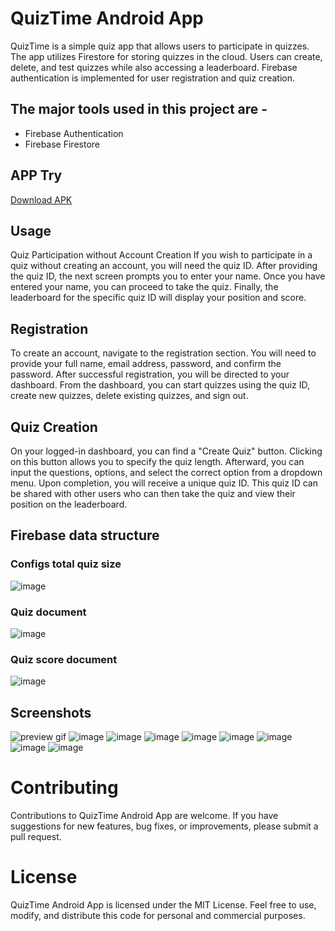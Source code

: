 # QuizTime Android App

QuizTime is a simple quiz app that allows users to participate in quizzes. The app utilizes Firestore for storing quizzes in the cloud. Users can create, delete, and test quizzes while also accessing a leaderboard. Firebase authentication is implemented for user registration and quiz creation.

## The major tools used in this project are -

- Firebase Authentication
- Firebase Firestore

## APP Try

[Download APK](https://github.com/biplobsd/CSE334-5/releases/download/v1.0/QuizTime-release.apk)

## Usage

Quiz Participation without Account Creation
If you wish to participate in a quiz without creating an account, you will need the quiz ID. After providing the quiz ID, the next screen prompts you to enter your name. Once you have entered your name, you can proceed to take the quiz. Finally, the leaderboard for the specific quiz ID will display your position and score.

## Registration

To create an account, navigate to the registration section. You will need to provide your full name, email address, password, and confirm the password. After successful registration, you will be directed to your dashboard. From the dashboard, you can start quizzes using the quiz ID, create new quizzes, delete existing quizzes, and sign out.

## Quiz Creation

On your logged-in dashboard, you can find a "Create Quiz" button. Clicking on this button allows you to specify the quiz length. Afterward, you can input the questions, options, and select the correct option from a dropdown menu. Upon completion, you will receive a unique quiz ID. This quiz ID can be shared with other users who can then take the quiz and view their position on the leaderboard.

## Firebase data structure

### Configs total quiz size

![image](https://github.com/biplobsd/QuizTime/assets/43641536/9e013dc7-8fd9-4414-ac63-86953bc4367f)

### Quiz document

![image](https://github.com/biplobsd/QuizTime/assets/43641536/889a35fc-7ea3-4774-86c6-15a75cbffd7b)

### Quiz score document

![image](https://github.com/biplobsd/QuizTime/assets/43641536/0e3d97c7-b2ea-44d9-b147-8c58fe6a50f4)

## Screenshots

![preview gif](https://github.com/biplobsd/QuizTime/assets/43641536/b664a5af-c1f7-4491-8e34-0e2e3bfa6db1)
![image](https://github.com/biplobsd/QuizTime/assets/43641536/39d5cf4a-4c8c-4084-adec-5304bdd40d67)
![image](https://github.com/biplobsd/QuizTime/assets/43641536/e1b054cd-91ff-41d9-b442-3afc0d71e043)
![image](https://github.com/biplobsd/QuizTime/assets/43641536/6b1078f9-c66f-4d82-9028-88ef1ff3937b)
![image](https://github.com/biplobsd/QuizTime/assets/43641536/843a4445-492e-49ef-affa-0616280f740d)
![image](https://github.com/biplobsd/QuizTime/assets/43641536/307b02ab-e449-4f2a-be4d-074005256c27)
![image](https://github.com/biplobsd/QuizTime/assets/43641536/b200aeb1-51e3-451c-9ed6-314787f5d102)
![image](https://github.com/biplobsd/QuizTime/assets/43641536/d902d54b-575f-4cf8-883f-ff9225da3fc0)
![image](https://github.com/biplobsd/QuizTime/assets/43641536/5d237b2c-16ed-4fe5-bc70-0e467e4e86b1)

# Contributing

Contributions to QuizTime Android App are welcome. If you have suggestions for new features, bug fixes, or improvements, please submit a pull request.

# License

QuizTime Android App is licensed under the MIT License. Feel free to use, modify, and distribute this code for personal and commercial purposes.
